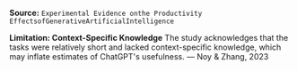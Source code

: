 **Source:** `Experimental Evidence onthe Productivity EffectsofGenerativeArtificialIntelligence`

**Limitation: Context-Specific Knowledge**
The study acknowledges that the tasks were relatively short and lacked context-specific knowledge, which may inflate estimates of ChatGPT's usefulness. — Noy & Zhang, 2023

